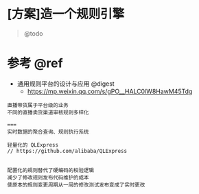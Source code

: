 # [方案]造一个规则引擎

> @todo

# 参考 @ref

- 通用规则平台的设计与应用 @digest
  - https://mp.weixin.qq.com/s/gPO__HALC0lW8HawM45Tdg

```
直播带货属于平台级的业务
不同的直播卖货渠道审核规则多样化

===
实时数据的聚合查询、规则执行系统

轻量化的 QLExpress 
// https://github.com/alibaba/QLExpress


配置化的规则替代了硬编码的校验逻辑
减少了修改规则发布代码维护的成本
使原本的规则变更周期从一周的修改测试发布变成了实时更改
```  